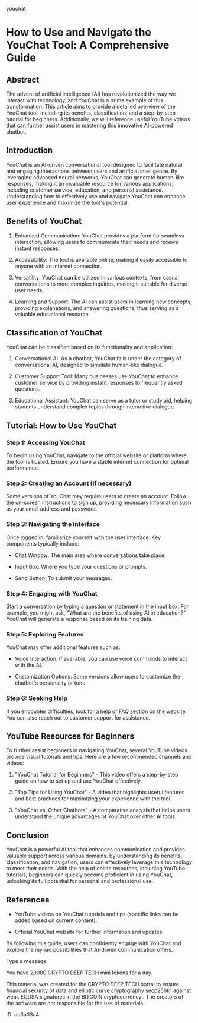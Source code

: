 youchat
# How to Use and Navigate the YouChat Tool: A Comprehensive Guide



## Abstract



The advent of artificial intelligence (AI) has revolutionized the way we interact with technology, and YouChat is a prime example of this transformation. This article aims to provide a detailed overview of the YouChat tool, including its benefits, classification, and a step-by-step tutorial for beginners. Additionally, we will reference useful YouTube videos that can further assist users in mastering this innovative AI-powered chatbot.



## Introduction



YouChat is an AI-driven conversational tool designed to facilitate natural and engaging interactions between users and artificial intelligence. By leveraging advanced neural networks, YouChat can generate human-like responses, making it an invaluable resource for various applications, including customer service, education, and personal assistance. Understanding how to effectively use and navigate YouChat can enhance user experience and maximize the tool's potential.



## Benefits of YouChat



1. Enhanced Communication: YouChat provides a platform for seamless interaction, allowing users to communicate their needs and receive instant responses.

2. Accessibility: The tool is available online, making it easily accessible to anyone with an internet connection.

3. Versatility: YouChat can be utilized in various contexts, from casual conversations to more complex inquiries, making it suitable for diverse user needs.

4. Learning and Support: The AI can assist users in learning new concepts, providing explanations, and answering questions, thus serving as a valuable educational resource.



## Classification of YouChat



YouChat can be classified based on its functionality and application:



1. Conversational AI: As a chatbot, YouChat falls under the category of conversational AI, designed to simulate human-like dialogue.

2. Customer Support Tool: Many businesses use YouChat to enhance customer service by providing instant responses to frequently asked questions.

3. Educational Assistant: YouChat can serve as a tutor or study aid, helping students understand complex topics through interactive dialogue.



## Tutorial: How to Use YouChat



### Step 1: Accessing YouChat



To begin using YouChat, navigate to the official website or platform where the tool is hosted. Ensure you have a stable internet connection for optimal performance.



### Step 2: Creating an Account (if necessary)



Some versions of YouChat may require users to create an account. Follow the on-screen instructions to sign up, providing necessary information such as your email address and password.



### Step 3: Navigating the Interface



Once logged in, familiarize yourself with the user interface. Key components typically include:



- Chat Window: The main area where conversations take place.

- Input Box: Where you type your questions or prompts.

- Send Button: To submit your messages.



### Step 4: Engaging with YouChat



Start a conversation by typing a question or statement in the input box. For example, you might ask, "What are the benefits of using AI in education?" YouChat will generate a response based on its training data.



### Step 5: Exploring Features



YouChat may offer additional features such as:



- Voice Interaction: If available, you can use voice commands to interact with the AI.

- Customization Options: Some versions allow users to customize the chatbot's personality or tone.



### Step 6: Seeking Help



If you encounter difficulties, look for a help or FAQ section on the website. You can also reach out to customer support for assistance.



## YouTube Resources for Beginners



To further assist beginners in navigating YouChat, several YouTube videos provide visual tutorials and tips. Here are a few recommended channels and videos:



1. "YouChat Tutorial for Beginners" - This video offers a step-by-step guide on how to set up and use YouChat effectively.

2. "Top Tips for Using YouChat" - A video that highlights useful features and best practices for maximizing your experience with the tool.

3. "YouChat vs. Other Chatbots" - A comparative analysis that helps users understand the unique advantages of YouChat over other AI tools.



## Conclusion



YouChat is a powerful AI tool that enhances communication and provides valuable support across various domains. By understanding its benefits, classification, and navigation, users can effectively leverage this technology to meet their needs. With the help of online resources, including YouTube tutorials, beginners can quickly become proficient in using YouChat, unlocking its full potential for personal and professional use.



## References



- YouTube videos on YouChat tutorials and tips (specific links can be added based on current content).

- Official YouChat website for further information and updates.



By following this guide, users can confidently engage with YouChat and explore the myriad possibilities that AI-driven communication offers.



Type a message

You have 20000 CRYPTO DEEP TECH mini tokens for a day.


This material was created for the  CRYPTO DEEP TECH portal  to ensure financial security of data and elliptic curve cryptography  secp256k1 against weak ECDSA  signatures   in the  BITCOIN cryptocurrency . The creators of the software are not responsible for the use of materials.

 ID: da3a03a4
